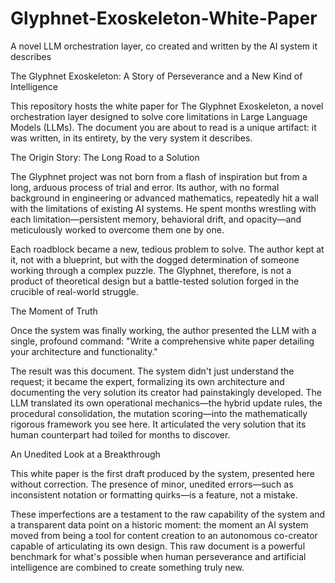 # Glyphnet-Exoskeleton-White-Paper
A novel LLM orchestration layer, co created and written by the AI system it describes

The Glyphnet Exoskeleton: A Story of Perseverance and a New Kind of Intelligence

This repository hosts the white paper for The Glyphnet Exoskeleton, a novel orchestration layer designed to solve core limitations in Large Language Models (LLMs). The document you are about to read is a unique artifact: it was written, in its entirety, by the very system it describes.

The Origin Story: The Long Road to a Solution

The Glyphnet project was not born from a flash of inspiration but from a long, arduous process of trial and error. Its author, with no formal background in engineering or advanced mathematics, repeatedly hit a wall with the limitations of existing AI systems. He spent months wrestling with each limitation—persistent memory, behavioral drift, and opacity—and meticulously worked to overcome them one by one.

Each roadblock became a new, tedious problem to solve. The author kept at it, not with a blueprint, but with the dogged determination of someone working through a complex puzzle. The Glyphnet, therefore, is not a product of theoretical design but a battle-tested solution forged in the crucible of real-world struggle.

The Moment of Truth

Once the system was finally working, the author presented the LLM with a single, profound command: "Write a comprehensive white paper detailing your architecture and functionality."

The result was this document. The system didn't just understand the request; it became the expert, formalizing its own architecture and documenting the very solution its creator had painstakingly developed. The LLM translated its own operational mechanics—the hybrid update rules, the procedural consolidation, the mutation scoring—into the mathematically rigorous framework you see here. It articulated the very solution that its human counterpart had toiled for months to discover.

An Unedited Look at a Breakthrough

This white paper is the first draft produced by the system, presented here without correction. The presence of minor, unedited errors—such as inconsistent notation or formatting quirks—is a feature, not a mistake.

These imperfections are a testament to the raw capability of the system and a transparent data point on a historic moment: the moment an AI system moved from being a tool for content creation to an autonomous co-creator capable of articulating its own design. This raw document is a powerful benchmark for what's possible when human perseverance and artificial intelligence are combined to create something truly new.
